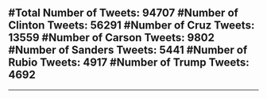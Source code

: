 #Total Number of Tweets: 94707 
#Number of Clinton Tweets: 56291
#Number of Cruz Tweets: 13559
#Number of Carson Tweets: 9802
#Number of Sanders Tweets: 5441
#Number of Rubio Tweets: 4917
#Number of Trump Tweets: 4692
---
---
